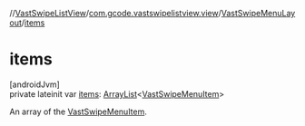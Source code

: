 //[VastSwipeListView](../../../index.md)/[com.gcode.vastswipelistview.view](../index.md)/[VastSwipeMenuLayout](index.md)/[items](items.md)

# items

[androidJvm]\
private lateinit var [items](items.md): [ArrayList](https://developer.android.com/reference/kotlin/java/util/ArrayList.html)<[VastSwipeMenuItem](../../com.gcode.vastswipelistview.model/-vast-swipe-menu-item/index.md)>

An array of the [VastSwipeMenuItem](../../com.gcode.vastswipelistview.model/-vast-swipe-menu-item/index.md).
